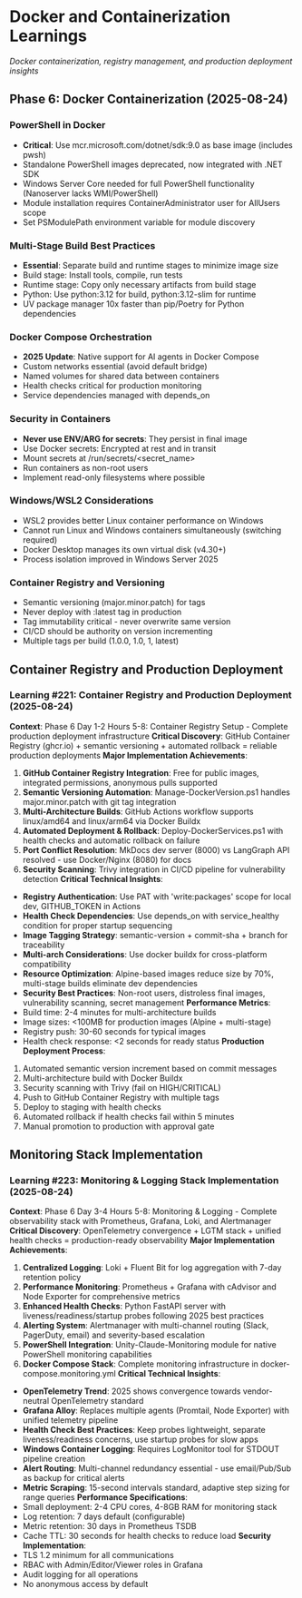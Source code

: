 # Docker and Containerization Learnings

*Docker containerization, registry management, and production deployment insights*

## Phase 6: Docker Containerization (2025-08-24)

### PowerShell in Docker
- **Critical**: Use mcr.microsoft.com/dotnet/sdk:9.0 as base image (includes pwsh)
- Standalone PowerShell images deprecated, now integrated with .NET SDK
- Windows Server Core needed for full PowerShell functionality (Nanoserver lacks WMI/PowerShell)
- Module installation requires ContainerAdministrator user for AllUsers scope
- Set PSModulePath environment variable for module discovery

### Multi-Stage Build Best Practices
- **Essential**: Separate build and runtime stages to minimize image size
- Build stage: Install tools, compile, run tests
- Runtime stage: Copy only necessary artifacts from build stage
- Python: Use python:3.12 for build, python:3.12-slim for runtime
- UV package manager 10x faster than pip/Poetry for Python dependencies

### Docker Compose Orchestration
- **2025 Update**: Native support for AI agents in Docker Compose
- Custom networks essential (avoid default bridge)
- Named volumes for shared data between containers
- Health checks critical for production monitoring
- Service dependencies managed with depends_on

### Security in Containers
- **Never use ENV/ARG for secrets**: They persist in final image
- Use Docker secrets: Encrypted at rest and in transit
- Mount secrets at /run/secrets/<secret_name>
- Run containers as non-root users
- Implement read-only filesystems where possible

### Windows/WSL2 Considerations
- WSL2 provides better Linux container performance on Windows
- Cannot run Linux and Windows containers simultaneously (switching required)
- Docker Desktop manages its own virtual disk (v4.30+)
- Process isolation improved in Windows Server 2025

### Container Registry and Versioning
- Semantic versioning (major.minor.patch) for tags
- Never deploy with :latest tag in production
- Tag immutability critical - never overwrite same version
- CI/CD should be authority on version incrementing
- Multiple tags per build (1.0.0, 1.0, 1, latest)

## Container Registry and Production Deployment

### Learning #221: Container Registry and Production Deployment (2025-08-24)
**Context**: Phase 6 Day 1-2 Hours 5-8: Container Registry Setup - Complete production deployment infrastructure
**Critical Discovery**: GitHub Container Registry (ghcr.io) + semantic versioning + automated rollback = reliable production deployments
**Major Implementation Achievements**:
1. **GitHub Container Registry Integration**: Free for public images, integrated permissions, anonymous pulls supported
2. **Semantic Versioning Automation**: Manage-DockerVersion.ps1 handles major.minor.patch with git tag integration
3. **Multi-Architecture Builds**: GitHub Actions workflow supports linux/amd64 and linux/arm64 via Docker Buildx
4. **Automated Deployment & Rollback**: Deploy-DockerServices.ps1 with health checks and automatic rollback on failure
5. **Port Conflict Resolution**: MkDocs dev server (8000) vs LangGraph API resolved - use Docker/Nginx (8080) for docs
6. **Security Scanning**: Trivy integration in CI/CD pipeline for vulnerability detection
**Critical Technical Insights**:
- **Registry Authentication**: Use PAT with 'write:packages' scope for local dev, GITHUB_TOKEN in Actions
- **Health Check Dependencies**: Use depends_on with service_healthy condition for proper startup sequencing
- **Image Tagging Strategy**: semantic-version + commit-sha + branch for traceability
- **Multi-arch Considerations**: Use docker buildx for cross-platform compatibility
- **Resource Optimization**: Alpine-based images reduce size by 70%, multi-stage builds eliminate dev dependencies
- **Security Best Practices**: Non-root users, distroless final images, vulnerability scanning, secret management
**Performance Metrics**:
- Build time: 2-4 minutes for multi-architecture builds
- Image sizes: <100MB for production images (Alpine + multi-stage)
- Registry push: 30-60 seconds for typical images
- Health check response: <2 seconds for ready status
**Production Deployment Process**:
1. Automated semantic version increment based on commit messages
2. Multi-architecture build with Docker Buildx
3. Security scanning with Trivy (fail on HIGH/CRITICAL)
4. Push to GitHub Container Registry with multiple tags
5. Deploy to staging with health checks
6. Automated rollback if health checks fail within 5 minutes
7. Manual promotion to production with approval gate

## Monitoring Stack Implementation

### Learning #223: Monitoring & Logging Stack Implementation (2025-08-24)
**Context**: Phase 6 Day 3-4 Hours 5-8: Monitoring & Logging - Complete observability stack with Prometheus, Grafana, Loki, and Alertmanager
**Critical Discovery**: OpenTelemetry convergence + LGTM stack + unified health checks = production-ready observability
**Major Implementation Achievements**:
1. **Centralized Logging**: Loki + Fluent Bit for log aggregation with 7-day retention policy
2. **Performance Monitoring**: Prometheus + Grafana with cAdvisor and Node Exporter for comprehensive metrics
3. **Enhanced Health Checks**: Python FastAPI server with liveness/readiness/startup probes following 2025 best practices
4. **Alerting System**: Alertmanager with multi-channel routing (Slack, PagerDuty, email) and severity-based escalation
5. **PowerShell Integration**: Unity-Claude-Monitoring module for native PowerShell monitoring capabilities
6. **Docker Compose Stack**: Complete monitoring infrastructure in docker-compose.monitoring.yml
**Critical Technical Insights**:
- **OpenTelemetry Trend**: 2025 shows convergence towards vendor-neutral OpenTelemetry standard
- **Grafana Alloy**: Replaces multiple agents (Promtail, Node Exporter) with unified telemetry pipeline
- **Health Check Best Practices**: Keep probes lightweight, separate liveness/readiness concerns, use startup probes for slow apps
- **Windows Container Logging**: Requires LogMonitor tool for STDOUT pipeline creation
- **Alert Routing**: Multi-channel redundancy essential - use email/Pub/Sub as backup for critical alerts
- **Metric Scraping**: 15-second intervals standard, adaptive step sizing for range queries
**Performance Specifications**:
- Small deployment: 2-4 CPU cores, 4-8GB RAM for monitoring stack
- Log retention: 7 days default (configurable)
- Metric retention: 30 days in Prometheus TSDB
- Cache TTL: 30 seconds for health checks to reduce load
**Security Implementation**:
- TLS 1.2 minimum for all communications
- RBAC with Admin/Editor/Viewer roles in Grafana
- Audit logging for all operations
- No anonymous access by default